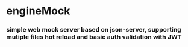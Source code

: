 # engineMock
###   simple web mock server based on json-server, supporting mutiple files hot reload and basic auth validation with JWT
